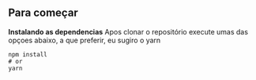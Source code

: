 ## Para começar

**Instalando as dependencias**
Apos clonar o repositório execute umas das opçoes abaixo, a que preferir, eu sugiro o yarn

```
npm install
# or
yarn
```
